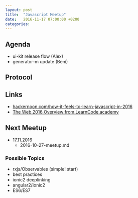 ```yaml
---
layout: post
title:  "Javascript Meetup"
date:   2016-11-17 07:00:00 +0200
categories:
---
```


## Agenda

- ui-kit release flow (Alex)
- generator-m update (Beni)

## Protocol

## Links

- [hackernoon.com/how-it-feels-to-learn-javascript-in-2016](https://hackernoon.com/how-it-feels-to-learn-javascript-in-2016-d3a717dd577f#.rnj26u9x5)
- [The Web 2016 Overview from LearnCode.academy](https://coggle.it/diagram/Vz9LvW8byvN0I38x)

## Next Meetup

- 17.11.2016
  - 2016-10-27-meetup.md

### Possible Topics
- rxjs/Observables (simple! start)
- best practices
- ionic2 deeplinking
- angular2/ionic2
- ES6/ES7
